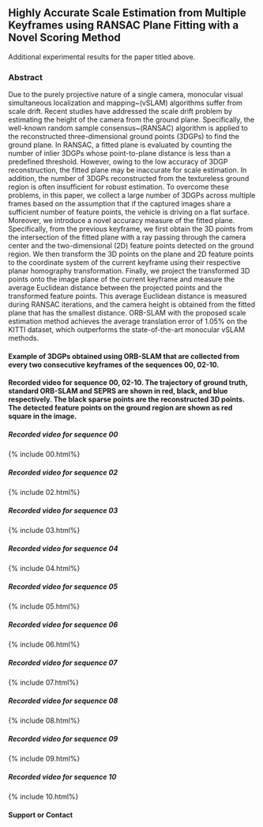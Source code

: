 ## Highly Accurate Scale Estimation from Multiple Keyframes using RANSAC Plane Fitting with a Novel Scoring Method
Additional experimental results for the paper titled above.
### Abstract
Due to the purely projective nature of a single camera, monocular visual simultaneous localization and mapping~(vSLAM) algorithms suffer from scale drift. Recent studies have addressed the scale drift problem by estimating the height of the camera from the ground plane. Specifically, the well-known random sample consensus~(RANSAC) algorithm is applied to the reconstructed three-dimensional ground points (3DGPs) to find the ground plane. In RANSAC, a fitted plane is evaluated by counting the number of inlier 3DGPs whose point-to-plane distance is less than a predefined threshold. However, owing to the low accuracy of 3DGP reconstruction, the fitted plane may be inaccurate for scale estimation. In addition, the number of 3DGPs reconstructed from the textureless ground region is often insufficient for robust estimation. To overcome these problems, in this paper, we collect a large number of 3DGPs across multiple frames based on the assumption that if the captured images share a sufficient number of feature points, the vehicle is driving on a flat surface. Moreover, we introduce a novel accuracy measure of the fitted plane. Specifically, from the previous keyframe, we first obtain the 3D points from the intersection of the fitted plane with a ray passing through the camera center and the two-dimensional (2D) feature points detected on the ground region. We then transform the 3D points on the plane and 2D feature points to the coordinate system of the current keyframe using their respective planar homography transformation. Finally, we project the transformed 3D points onto the image plane of the current keyframe and measure the average Euclidean distance between the projected points and the transformed feature points. This average Euclidean distance is measured during RANSAC iterations, and the camera height is obtained from the fitted plane that has the smallest distance. ORB-SLAM with the proposed scale estimation method achieves the average translation error of 1.05\% on the KITTI dataset, which outperforms the state-of-the-art monocular vSLAM methods.

#### Example of 3DGPs obtained using ORB-SLAM that are collected from every two consecutive keyframes of the sequences 00, 02-10.

#### Recorded video for sequence 00, 02-10. The trajectory of ground truth, standard ORB-SLAM and SEPRS are shown in red, black, and blue respectively. The black sparse points are the reconstructed 3D points. The detected feature points on the ground region are shown as red square in the image.
##### Recorded video for sequence 00
{% include 00.html%}
##### Recorded video for sequence 02
{% include 02.html%}
##### Recorded video for sequence 03
{% include 03.html%}
##### Recorded video for sequence 04
{% include 04.html%}
##### Recorded video for sequence 05
{% include 05.html%}
##### Recorded video for sequence 06
{% include 06.html%}
##### Recorded video for sequence 07
{% include 07.html%}
##### Recorded video for sequence 08
{% include 08.html%}
##### Recorded video for sequence 09
{% include 09.html%}
##### Recorded video for sequence 10
{% include 10.html%}

#### Support or Contact
